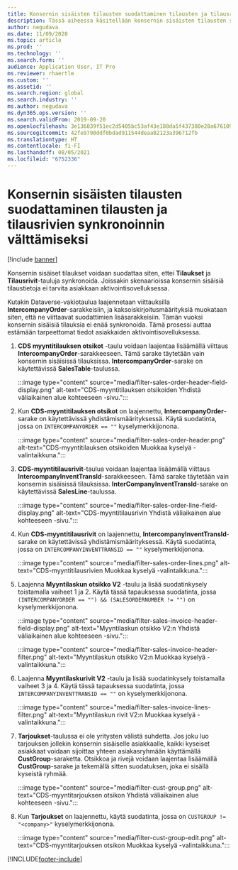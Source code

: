 ```yaml
---
title: Konsernin sisäisten tilausten suodattaminen tilausten ja tilausrivien synkronoinnin välttämiseksi
description: Tässä aiheessa käsitellään konsernin sisäisten tilausten suodattamista niin, ettei Tilaukset- ja Tilausrivit-yksiköitä synkronoida.
author: negudava
ms.date: 11/09/2020
ms.topic: article
ms.prod: ''
ms.technology: ''
ms.search.form: ''
audience: Application User, IT Pro
ms.reviewer: rhaertle
ms.custom: ''
ms.assetid: ''
ms.search.region: global
ms.search.industry: ''
ms.author: negudava
ms.dyn365.ops.version: ''
ms.search.validFrom: 2019-09-20
ms.openlocfilehash: 3e136839f51ec2d5405bc53af43e188da5f437380e28a676109d099a0d9040c1
ms.sourcegitcommit: 42fe9790ddf0bdad911544deaa82123a396712fb
ms.translationtype: HT
ms.contentlocale: fi-FI
ms.lasthandoff: 08/05/2021
ms.locfileid: "6752336"
---
```

# <a name="filter-intercompany-orders-to-avoid-syncing-orders-and-orderlines"></a>Konsernin sisäisten tilausten suodattaminen tilausten ja tilausrivien synkronoinnin välttämiseksi

[!include [banner](../../includes/banner.md)]

Konsernin sisäiset tilaukset voidaan suodattaa siten, ettei **Tilaukset** ja **Tilausrivit**-tauluja synkronoida. Joissakin skenaarioissa konsernin sisäisiä tilaustietoja ei tarvita asiakkaan aktivointisovelluksessa.

Kutakin Dataverse-vakiotaulua laajennetaan viittauksilla **IntercompanyOrder**-sarakkeisiin, ja kaksoiskirjoitusmäärityksiä muokataan siten, että ne viittaavat suodattimien lisäsarakkeisiin. Tämän vuoksi konsernin sisäisiä tilauksia ei enää synkronoida. Tämä prosessi auttaa estämään tarpeettomat tiedot asiakkaiden aktivointisovelluksessa.

1. **CDS myyntitilauksen otsikot** -taulu voidaan laajentaa lisäämällä viittaus **IntercompanyOrder**-sarakkeeseen. Tämä sarake täytetään vain konsernin sisäisissä tilauksissa. **IntercompanyOrder**-sarake on käytettävissä **SalesTable**-taulussa.

    :::image type="content" source="media/filter-sales-order-header-field-display.png" alt-text="CDS-myyntitilauksen otsikoiden Yhdistä väliaikainen alue kohteeseen -sivu.":::

2. Kun **CDS-myyntitilauksen otsikot** on laajennettu, **IntercompanyOrder**-sarake on käytettävissä yhdistämismäärityksessä. Käytä suodatinta, jossa on `INTERCOMPANYORDER == ""` kyselymerkkijonona.

    :::image type="content" source="media/filter-sales-order-header.png" alt-text="CDS-myyntitilauksen otsikoiden Muokkaa kyselyä -valintaikkuna.":::

3. **CDS-myyntitilausrivit**-taulua voidaan laajentaa lisäämällä viittaus **IntercompanyInventTransId**-sarakkeeseen. Tämä sarake täytetään vain konsernin sisäisissä tilauksissa. **InterCompanyInventTransId**-sarake on käytettävissä **SalesLine**-taulussa.

    :::image type="content" source="media/filter-sales-order-line-field-display.png" alt-text="CDS-myyntitilausrivin Yhdistä väliaikainen alue kohteeseen -sivu.":::

4. Kun **CDS-myyntitilausrivit** on laajennettu, **IntercompanyInventTransId**-sarake on käytettävissä yhdistämismäärityksessä. Käytä suodatinta, jossa on `INTERCOMPANYINVENTTRANSID == ""` kyselymerkkijonona.

    :::image type="content" source="media/filter-sales-order-lines.png" alt-text="CDS-myyntitilausrivien Muokkaa kyselyä -valintaikkuna.":::

5. Laajenna **Myyntilaskun otsikko V2** -taulu ja lisää suodatinkysely toistamalla vaiheet 1 ja 2. Käytä tässä tapauksessa suodatinta, jossa `(INTERCOMPANYORDER == "") && (SALESORDERNUMBER != "")` on kyselymerkkijonona.

    :::image type="content" source="media/filter-sales-invoice-header-field-display.png" alt-text="Myyntilaskun otsikko V2:n Yhdistä väliaikainen alue kohteeseen -sivu.":::

    :::image type="content" source="media/filter-sales-invoice-header-filter.png" alt-text="Myyntilaskun otsikko V2:n Muokkaa kyselyä -valintaikkuna.":::

6. Laajenna **Myyntilaskurivit V2** -taulu ja lisää suodatinkysely toistamalla vaiheet 3 ja 4. Käytä tässä tapauksessa suodatinta, jossa `INTERCOMPANYINVENTTRANSID == ""` on kyselymerkkijonona.

    :::image type="content" source="media/filter-sales-invoice-lines-filter.png" alt-text="Myyntilaskun rivit V2:n Muokkaa kyselyä -valintaikkuna.":::

7. **Tarjoukset**-taulussa ei ole yritysten välistä suhdetta. Jos joku luo tarjouksen jollekin konsernin sisäiselle asiakkaalle, kaikki kyseiset asiakkaat voidaan sijoittaa yhteen asiakasryhmään käyttämällä **CustGroup**-saraketta. Otsikkoa ja rivejä voidaan laajentaa lisäämällä **CustGroup**-sarake ja tekemällä sitten suodatuksen, joka ei sisällä kyseistä ryhmää.

    :::image type="content" source="media/filter-cust-group.png" alt-text="CDS-myyntitarjouksen otsikon Yhdistä väliaikainen alue kohteeseen -sivu.":::

8. Kun **Tarjoukset** on laajennettu, käytä suodatinta, jossa on `CUSTGROUP != "<company>"` kyselymerkkijonona.

    :::image type="content" source="media/filter-cust-group-edit.png" alt-text="CDS-myyntitarjouksen otsikon Muokkaa kyselyä -valintaikkuna.":::


[!INCLUDE[footer-include](../../../../includes/footer-banner.md)]
